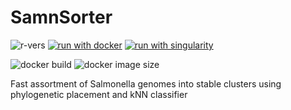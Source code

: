 # SamnSorter

![r-vers](https://img.shields.io/badge/%20-v4.2.3-gray?labelColor=blue&logo=R)
[![run with docker](https://img.shields.io/badge/run%20with-docker-0db7ed?labelColor=000000&logo=docker)](https://www.docker.com/)
[![run with singularity](https://img.shields.io/badge/run%20with-singularity-1d355c.svg?labelColor=000000)](https://sylabs.io/docs/)

![docker build](https://github.com/jimmyliu1326/SamnSorter/actions/workflows/docker-img.yml/badge.svg)
![docker image size](https://img.shields.io/docker/image-size/jimmyliu1326/samnsorter)

Fast assortment of Salmonella genomes into stable clusters using phylogenetic placement and kNN classifier
